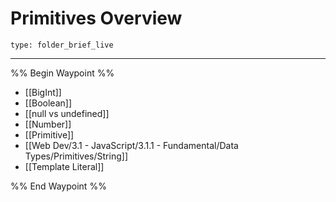 # Primitives Overview
 
```ccard
type: folder_brief_live
```
 
---

%% Begin Waypoint %%
- [[BigInt]]
- [[Boolean]]
- [[null vs undefined]]
- [[Number]]
- [[Primitive]]
- [[Web Dev/3.1 - JavaScript/3.1.1 - Fundamental/Data Types/Primitives/String]]
- [[Template Literal]]

%% End Waypoint %%